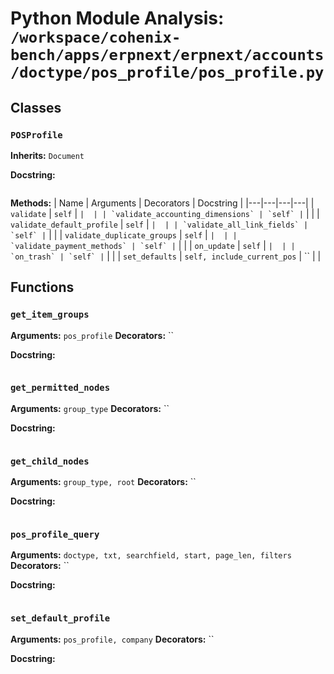 # Python Module Analysis: `/workspace/cohenix-bench/apps/erpnext/erpnext/accounts/doctype/pos_profile/pos_profile.py`

## Classes

### `POSProfile`
**Inherits:** `Document`


**Docstring:**
```

```

**Methods:**
| Name | Arguments | Decorators | Docstring |
|---|---|---|---|
| `validate` | `self` | `` |  |
| `validate_accounting_dimensions` | `self` | `` |  |
| `validate_default_profile` | `self` | `` |  |
| `validate_all_link_fields` | `self` | `` |  |
| `validate_duplicate_groups` | `self` | `` |  |
| `validate_payment_methods` | `self` | `` |  |
| `on_update` | `self` | `` |  |
| `on_trash` | `self` | `` |  |
| `set_defaults` | `self, include_current_pos` | `` |  |





## Functions

### `get_item_groups`
**Arguments:** `pos_profile`
**Decorators:** ``

**Docstring:**
```

```
### `get_permitted_nodes`
**Arguments:** `group_type`
**Decorators:** ``

**Docstring:**
```

```
### `get_child_nodes`
**Arguments:** `group_type, root`
**Decorators:** ``

**Docstring:**
```

```
### `pos_profile_query`
**Arguments:** `doctype, txt, searchfield, start, page_len, filters`
**Decorators:** ``

**Docstring:**
```

```
### `set_default_profile`
**Arguments:** `pos_profile, company`
**Decorators:** ``

**Docstring:**
```

```

